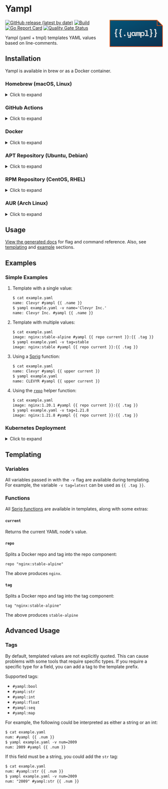 # Yampl

<img src="./assets/icon.svg" alt="Yampl Icon" width="170" align="right">

[![GitHub release (latest by date)](https://img.shields.io/github/v/release/clevyr/yampl)](https://github.com/clevyr/yampl/releases)
[![Build](https://github.com/clevyr/yampl/actions/workflows/build.yml/badge.svg)](https://github.com/clevyr/yampl/actions/workflows/build.yml)
[![Go Report Card](https://goreportcard.com/badge/github.com/clevyr/yampl)](https://goreportcard.com/report/github.com/clevyr/yampl)
[![Quality Gate Status](https://sonarcloud.io/api/project_badges/measure?project=clevyr_yampl&metric=alert_status)](https://sonarcloud.io/summary/new_code?id=clevyr_yampl)

Yampl (yaml + tmpl) templates YAML values based on line-comments.

## Installation

Yampl is available in brew or as a Docker container.

### Homebrew (macOS, Linux)

<details>
  <summary>Click to expand</summary>

  ```shell
  brew install clevyr/tap/yampl
  ```
</details>

### GitHub Actions

<details>
  <summary>Click to expand</summary>

  There are two actions available for CI/CD usage:
  - **[clevyr/setup-yampl-action](https://github.com/clevyr/setup-yampl-action):** Installs yampl during a GitHub Action run.
  - **[clevyr/yampl-action](https://github.com/clevyr/yampl-action):** Installs yampl, runs yampl with the given inputs, then optionally creates a commit for you.

</details>

### Docker

<details>
  <summary>Click to expand</summary>

  yampl has a Docker image available at [`ghcr.io/clevyr/yampl`](https://ghcr.io/clevyr/yampl)

  ```shell
  docker pull ghcr.io/clevyr/yampl
  ```

  To use this image, you will need to volume bind the desired directory into the
  Docker container. The container uses `/data` as its workdir, so if you wanted
  to template `example.yaml` in the current directory, you could run:
  ```shell
  docker run --rm -it -v "$PWD:/data" ghcr.io/clevyr/yampl example.yaml ...
  ```
</details>

### APT Repository (Ubuntu, Debian)

<details>
  <summary>Click to expand</summary>

  1. If you don't have it already, install the `ca-certificates` package
     ```shell
     sudo apt install ca-certificates
     ```

  2. Add Clevyr's apt repository
     ```
     echo 'deb [trusted=yes] https://apt.clevyr.com /' | sudo tee /etc/apt/sources.list.d/clevyr.list
     ```

  3. Update apt repositories
     ```shell
     sudo apt update
     ```

  4. Install yampl
     ```shell
     sudo apt install yampl
     ```
</details>

### RPM Repository (CentOS, RHEL)

<details>
  <summary>Click to expand</summary>

  1. If you don't have it already, install the `ca-certificates` package
     ```shell
     sudo yum install ca-certificates
     ```

  2. Add Clevyr's rpm repository to `/etc/yum.repos.d/clevyr.repo`
     ```ini
     [clevyr]
     name=Clevyr
     baseurl=https://rpm.clevyr.com
     enabled=1
     gpgcheck=0
     ```

  3. Install yampl
     ```shell
     sudo yum install yampl
     ```
</details>

### AUR (Arch Linux)

<details>
  <summary>Click to expand</summary>

Install [yampl-bin](https://aur.archlinux.org/packages/yampl-bin) with your [AUR helper](https://wiki.archlinux.org/index.php/AUR_helpers) of choice.
</details>


## Usage

[View the generated docs](docs/yampl.md) for flag and command reference.
Also, see [templating](#templating) and [example](#examples) sections.

## Examples

### Simple Examples

1. Template with a single value:
    ```shell
    $ cat example.yaml
    name: Clevyr #yampl {{ .name }}
    $ yampl example.yaml -v name='Clevyr Inc.'
    name: Clevyr Inc. #yampl {{ .name }}
    ```

2. Template with multiple values:
    ```shell
    $ cat example.yaml
    image: nginx:stable-alpine #yampl {{ repo current }}:{{ .tag }}
    $ yampl example.yaml -v tag=stable
    image: nginx:stable #yampl {{ repo current }}:{{ .tag }}
    ```

3. Using a [Sprig](https://masterminds.github.io/sprig/) function:
    ```shell
    $ cat example.yaml
    name: Clevyr #yampl {{ upper current }}
    $ yampl example.yaml
    name: CLEVYR #yampl {{ upper current }}
    ```

4. Using the [`repo`](#repo) helper function:
    ```shell
    $ cat example.yaml
    image: nginx:1.20.1 #yampl {{ repo current }}:{{ .tag }}
    $ yampl example.yaml -v tag=1.21.8
    image: nginx:1.21.8 #yampl {{ repo current }}:{{ .tag }}
    ```

### Kubernetes Deployment

<details>
  <summary>Click to expand</summary>

  Here is a simple Kubernetes Deployment with an Nginx image:

  ```yaml
  apiVersion: apps/v1
  kind: Deployment
  metadata:
    name: nginx-deployment
  spec:
    selector:
      matchLabels:
        app: nginx
    template:
      metadata:
        labels:
          app: nginx
      spec:
        containers:
          - name: nginx
            image: nginx:1.20.2 #yampl nginx:{{ .tag }}
            ports:
            - containerPort: 80
  ```

  Notice the yaml comment on the same line as `image`.

  If this file was called `nginx.yaml`, then we could replace the image tag by running:
  ```shell
  yampl -i nginx.yaml -v tag=1.21.6
  ```

  The file would be updated in-place:
  ```yaml
  apiVersion: apps/v1
  kind: Deployment
  metadata:
    name: nginx-deployment
  spec:
    selector:
      matchLabels:
        app: nginx
    template:
      metadata:
        labels:
          app: nginx
      spec:
        containers:
          - name: nginx
            image: nginx:1.21.6 #yampl nginx:{{ .tag }}
            ports:
              - containerPort: 80
  ```

  If I wanted to repeat myself even less, I could utilize the `repo` function to pull the existing repo through.
  I could define the `image` template as:
  ```yaml
  image: nginx:1.21.6 #yampl {{ repo current }}:{{ .tag }}
  ```

  This would generate the same output, but I didn't have to type `nginx` twice.
  This becomes more useful when using custom Docker registries where repo names can get long.

</details>

## Templating

### Variables

All variables passed in with the `-v` flag are available during templating.  
For example, the variable `-v tag=latest` can be used as `{{ .tag }}`.

### Functions

All [Sprig functions](https://masterminds.github.io/sprig/) are available in templates, along with some extras:

#### `current`

Returns the current YAML node's value.

#### `repo`

Splits a Docker repo and tag into the repo component:
```gotemplate
repo "nginx:stable-alpine"
```
The above produces `nginx`.

#### `tag`

Splits a Docker repo and tag into the tag component:
```gotemplate
tag "nginx:stable-alpine"
```
The above produces `stable-alpine`

## Advanced Usage

### Tags

By default, templated values are not explicitly quoted. This can cause
problems with some tools that require specific types. If you require a
specific type for a field, you can add a tag to the template prefix.

Supported tags:

- `#yampl:bool`
- `#yampl:str`
- `#yampl:int`
- `#yampl:float`
- `#yampl:seq`
- `#yampl:map`

For example, the following could be interpreted as either a string or an int:

```shell
$ cat example.yaml
num: #yampl {{ .num }}
$ yampl example.yaml -v num=2009
num: 2009 #yampl {{ .num }}
```

If this field must be a string, you could add the `str` tag:

```shell
$ cat example.yaml
num: #yampl:str {{ .num }}
$ yampl example.yaml -v num=2009
num: "2009" #yampl:str {{ .num }}
```
